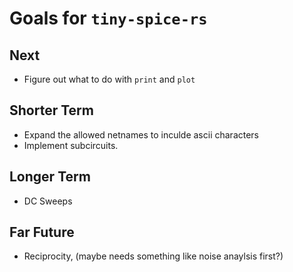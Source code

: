 # Goals for `tiny-spice-rs`

## Next
* Figure out what to do with `print` and `plot`

## Shorter Term
* Expand the allowed netnames to inculde ascii characters
* Implement subcircuits.

## Longer Term
* DC Sweeps

## Far Future
* Reciprocity, (maybe needs something like noise anaylsis first?)



